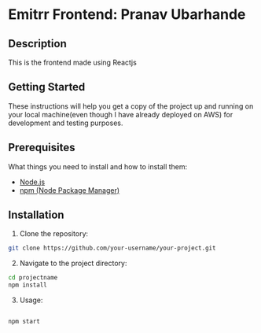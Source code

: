 # Emitrr Frontend: Pranav Ubarhande

## Description

This is the frontend made using Reactjs


## Getting Started

These instructions will help you get a copy of the project up and running on your local machine(even though I have already deployed on AWS) for development and testing purposes.

## Prerequisites

What things you need to install and how to install them:

- [Node.js](https://nodejs.org/)
- [npm (Node Package Manager)](https://www.npmjs.com/get-npm)

## Installation

1. Clone the repository:

```bash
git clone https://github.com/your-username/your-project.git

```

2. Navigate to the project directory:

```bash
cd projectname
npm install
```

3. Usage:

```bash

npm start

```
